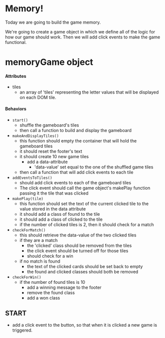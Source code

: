 
# Memory!

Today we are going to build the game memory.

We're going to create a game object in which we define all of the logic for how our game should work. Then we will add click events to make the game functional.

# memoryGame object

#### Attributes

- tiles
	- an array of 'tiles' representing the letter values that will be displayed on each DOM tile.

#### Behaviors

- `start()`
	- shuffle the gameboard's tiles
	- then call a function to build and display the gameboard
- `makeAndDisplayTiles()`
	- this function should empty the container that will hold the gameboard tiles
	- it should reset the footer's text
	- it should create 10 new game tiles
		- add a data-attribute
			- 'data-value' set equal to the one of the shuffled game tiles
	- then call a function that will add click events to each tile
- `addEventsToTiles()`
	- should add click events to each of the gameboard tiles
	- The click event should call the game object's makePlay function passing it the tile that was clicked
- `makePlay(tile)`
	- this function should set the text of the current clicked tile to the value stored in the data attribute
	- it should add a class of found to the tile
	- it should add a class of clicked to the tile
	- if the number of clicked tiles is 2, then it should check for a match
- `checkForMatch()`
	- this should retrieve the data-value of the two clicked tiles
	- if they are a match
		- the 'clicked' class should be removed from the tiles
		- the click event should be turned off for those tiles
		- should check for a win
	- if no match is found
		- the text of the clicked cards should be set back to empty
		- the found and clicked classes should both be removed
- `checkForWin()`
	- if the number of found tiles is 10
		- add a winning message to the footer
		- remove the found class
		- add a won class

## START

- add a click event to the button, so that when it is clicked a new game is triggered.